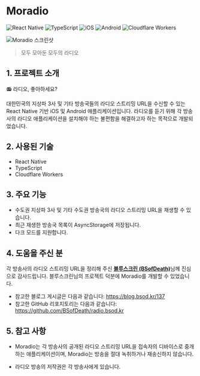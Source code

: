 # Moradio

![React Native](https://img.shields.io/badge/React%20Native-61DAFB?style=for-the-badge&logo=React&logoColor=black)
![TypeScript](https://img.shields.io/badge/TypeScript-3178C6?style=for-the-badge&logo=TypeScript&logoColor=white)
![iOS](https://img.shields.io/badge/iOS-000000?style=for-the-badge&logo=iOS&logoColor=white)
![Android](https://img.shields.io/badge/Android-34A853?style=for-the-badge&logo=Android&logoColor=white)
![Cloudflare Workers](https://img.shields.io/badge/Cloudflare%20Workers-F38020?style=for-the-badge&logo=CloudflareWorkers&logoColor=white)

![Moradio 스크린샷](https://github.com/user-attachments/assets/72caa2a8-1efd-438f-88cc-3872fef3fe4d)

> 모두 모아둔 모두의 라디오

## 1. 프로젝트 소개

📻 라디오, 좋아하세요?

대한민국의 지상파 3사 및 기타 방송국들의 라디오 스트리밍 URL을 수신할 수 있는 React Native 기반 iOS 및 Android 애플리케이션입니다. 라디오를 듣기 위해 각 방송사의 라디오 애플리케이션을 설치해야 하는 불편함을 해결하고자 하는 목적으로 개발되었습니다. 

## 2. 사용된 기술

- React Native
- TypeScript
- Cloudflare Workers

## 3. 주요 기능

- 수도권 지상파 3사 및 기타 수도권 방송국의 라디오 스트리밍 URL을 재생할 수 있습니다.
- 최근 재생한 방송국 목록이 AsyncStorage에 저장됩니다.
- 다크 모드를 지원합니다.

## 4. 도움을 주신 분

각 방송사의 라디오 스트리밍 URL을 정리해 주신 [**블루스크린 (BSofDeath)**](https://github.com/BSofDeath)님께 진심으로 감사드립니다. 블루스크린님의 프로젝트 덕분에 Moradio를 개발할 수 있었습니다.

- 참고한 블로그 게시글은 다음과 같습니다: https://blog.bsod.kr/137
- 참고한 GitHub 리포지토리는 다음과 같습니다: https://github.com/BSofDeath/radio.bsod.kr

## 5. 참고 사항

- Moradio는 각 방송사의 공개된 라디오 스트리밍 URL을 접속자의 디바이스로 중개하는 애플리케이션이며, Moradio는 방송을 절대 녹취하거나 재송신하지 않습니다.

- 라디오 방송의 저작권은 각 방송사에게 있습니다.
